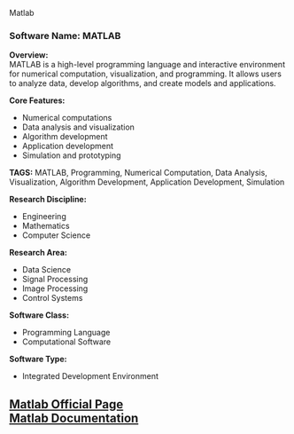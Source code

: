 Matlab
### Software Name: MATLAB

**Overview:**  
MATLAB is a high-level programming language and interactive environment for numerical computation, visualization, and programming. It allows users to analyze data, develop algorithms, and create models and applications.

**Core Features:**
- Numerical computations
- Data analysis and visualization
- Algorithm development
- Application development
- Simulation and prototyping

**TAGS:** MATLAB, Programming, Numerical Computation, Data Analysis, Visualization, Algorithm Development, Application Development, Simulation

**Research Discipline:**
- Engineering
- Mathematics
- Computer Science

**Research Area:**
- Data Science
- Signal Processing
- Image Processing
- Control Systems

**Software Class:**
- Programming Language
- Computational Software

**Software Type:**
- Integrated Development Environment

[Matlab Official Page](https://www.mathworks.com/products/matlab.html)  
[Matlab Documentation](https://www.mathworks.com/help/matlab/index.html)
--------------------------------------
